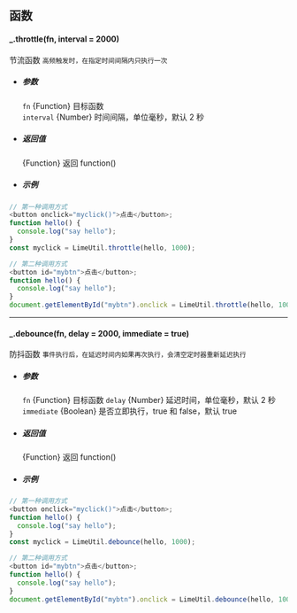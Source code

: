 ## 函数

#### \_.throttle(fn, interval = 2000)

节流函数
`高频触发时，在指定时间间隔内只执行一次`

- ##### 参数

  `fn` {Function} 目标函数  
  `interval` {Number} 时间间隔，单位毫秒，默认 2 秒

- ##### 返回值

  {Function} 返回 function()

- ##### 示例

```javascript
// 第一种调用方式
<button onclick="myclick()">点击</button>;
function hello() {
  console.log("say hello");
}
const myclick = LimeUtil.throttle(hello, 1000);

// 第二种调用方式
<button id="mybtn">点击</button>;
function hello() {
  console.log("say hello");
}
document.getElementById("mybtn").onclick = LimeUtil.throttle(hello, 1000);
```

---

#### \_.debounce(fn, delay = 2000, immediate = true)

防抖函数
`事件执行后，在延迟时间内如果再次执行，会清空定时器重新延迟执行`

- ##### 参数

  `fn` {Function} 目标函数
  `delay` {Number} 延迟时间，单位毫秒，默认 2 秒
  `immediate` {Boolean} 是否立即执行，true 和 false，默认 true

- ##### 返回值

  {Function} 返回 function()

- ##### 示例

```javascript
// 第一种调用方式
<button onclick="myclick()">点击</button>;
function hello() {
  console.log("say hello");
}
const myclick = LimeUtil.debounce(hello, 1000);

// 第二种调用方式
<button id="mybtn">点击</button>;
function hello() {
  console.log("say hello");
}
document.getElementById("mybtn").onclick = LimeUtil.debounce(hello, 1000);
```
